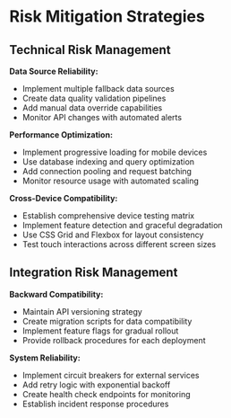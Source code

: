 # Risk Mitigation Strategies

## Technical Risk Management

**Data Source Reliability:**

- Implement multiple fallback data sources
- Create data quality validation pipelines
- Add manual data override capabilities
- Monitor API changes with automated alerts

**Performance Optimization:**

- Implement progressive loading for mobile devices
- Use database indexing and query optimization
- Add connection pooling and request batching
- Monitor resource usage with automated scaling

**Cross-Device Compatibility:**

- Establish comprehensive device testing matrix
- Implement feature detection and graceful degradation
- Use CSS Grid and Flexbox for layout consistency
- Test touch interactions across different screen sizes

## Integration Risk Management

**Backward Compatibility:**

- Maintain API versioning strategy
- Create migration scripts for data compatibility
- Implement feature flags for gradual rollout
- Provide rollback procedures for each deployment

**System Reliability:**

- Implement circuit breakers for external services
- Add retry logic with exponential backoff
- Create health check endpoints for monitoring
- Establish incident response procedures
